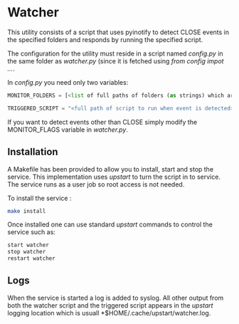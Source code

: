 # Watcher

This utility consists of a script that uses pyinotify to detect CLOSE events in the specified folders and responds by running the specified script.

The configuration for the utility must reside in a script named *config.py* in the same folder as *watcher.py* (since it is fetched using *from config impot ...*.

In *config.py* you need only two variables:

```python
MONITOR_FOLDERS = [<list of full paths of folders (as strings) which are to be watched for the CLOSE event>]

TRIGGERED_SCRIPT = "<full path of script to run when event is detected>"
```

If you want to detect events other than CLOSE simply modify the MONITOR_FLAGS variable in *watcher.py*.


## Installation

A Makefile has been provided to allow you to install, start and stop the service. This implementation uses *upstart* to turn the script in to service. The service runs as a user job so root access is not needed.

To install the service :

```bash
make install
```

Once installed one can use standard *upstart* commands to control the service such as:

```bash
start watcher
stop watcher
restart watcher
```


## Logs

When the service is started a log is added to syslog. All other output from both the watcher script and the triggered script appears in the *upstart* logging location which is usuall *$HOME/.cache/upstart/watcher.log.

